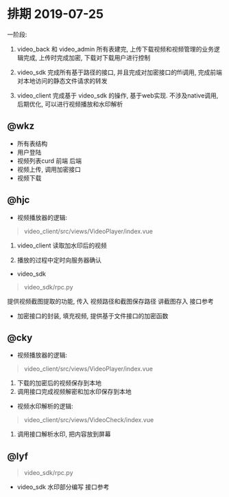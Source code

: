 # 排期 2019-07-25

一阶段: 
1. video_back 和 video_admin 所有表建完, 上传下载视频和视频管理的业务逻辑完成, 上传时完成加密, 下载对下载用户进行控制

2. video_sdk 完成所有基于路径的接口, 并且完成对加密接口的ffi调用, 完成前端对本地访问的静态文件请求的转发

3. video_client 完成基于 video_sdk 的操作, 基于web实现. 不涉及native调用, 后期优化, 可以进行视频播放和水印解析

## @wkz

* 所有表结构
* 用户登陆
* 视频列表curd 前端 后端
* 视频上传, 调用加密接口
* 视频下载

## @hjc

* 视频播放器的逻辑:
> video_client/src/views/VideoPlayer/index.vue

1. video_client 读取加水印后的视频

2. 播放的过程中定时向服务器确认

* video_sdk

> video_sdk/rpc.py

提供视频截图提取的功能, 传入 视频路径和截图保存路径 讲截图存入
接口参考

* 加密接口的封装, 填充视频, 提供基于文件接口的加密函数

## @cky

* 视频播放器的逻辑:
> video_client/src/views/VideoPlayer/index.vue
1. 下载的加密后的视频保存到本地
2. 调用接口完成视频解密和加水印保存到本地

* 视频水印解析的逻辑: 
> video_client/src/views/VideoCheck/index.vue
1. 调用接口解析水印, 把内容放到屏幕


## @lyf

> video_sdk/rpc.py 

* video_sdk  水印部分编写  接口参考 
